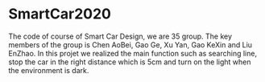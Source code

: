 # SmartCar2020
The code of course of Smart Car Design, we are 35 group. The key members of  the group is Chen AoBei, Gao Ge, Xu Yan, Gao KeXin and Liu EnZhao.
In this projet we realized the main function such as searching line, stop the car in the right distance which is 5cm and turn on the light when the environment is dark.
